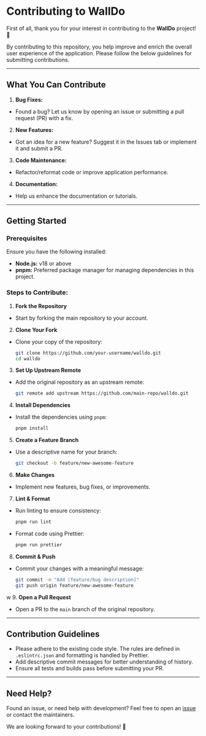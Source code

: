 # Contributing to WallDo

First of all, thank you for your interest in contributing to the **WallDo** project! 🎉

By contributing to this repository, you help improve and enrich the overall user experience of the application. Please follow the below guidelines for submitting contributions.

---

## What You Can Contribute

1. **Bug Fixes:**
  - Found a bug? Let us know by opening an issue or submitting a pull request (PR) with a fix.
2. **New Features:**
  - Got an idea for a new feature? Suggest it in the Issues tab or implement it and submit a PR.
3. **Code Maintenance:**
  - Refactor/reformat code or improve application performance.
4. **Documentation:**
  - Help us enhance the documentation or tutorials.

---

## Getting Started

### Prerequisites

Ensure you have the following installed:

- **Node.js:** v18 or above
- **pnpm:** Preferred package manager for managing dependencies in this project.

### Steps to Contribute:

1. **Fork the Repository**
  - Start by forking the main repository to your account.

2. **Clone Your Fork**
  - Clone your copy of the repository:

    ```bash
    git clone https://github.com/your-username/walldo.git
    cd walldo
    ```

3. **Set Up Upstream Remote**
  - Add the original repository as an upstream remote:

    ```bash
    git remote add upstream https://github.com/main-repo/walldo.git
    ```

4. **Install Dependencies**
  - Install the dependencies using `pnpm`:

    ```bash
    pnpm install
    ```

5. **Create a Feature Branch**
  - Use a descriptive name for your branch:

    ```bash
    git checkout -b feature/new-awesome-feature
    ```

6. **Make Changes**
  - Implement new features, bug fixes, or improvements.

7. **Lint & Format**
  - Run linting to ensure consistency:

    ```bash
    pnpm run lint
    ```

  - Format code using Prettier:

    ```bash
    pnpm run prettier
    ```

8. **Commit & Push**
  - Commit your changes with a meaningful message:

    ```bash
    git commit -m "Add [feature/bug description]"
    git push origin feature/new-awesome-feature
    ```
w
9. **Open a Pull Request**
  - Open a PR to the `main` branch of the original repository.

---

## Contribution Guidelines

- Please adhere to the existing code style. The rules are defined in `.eslintrc.json` and formatting is handled by Prettier.
- Add descriptive commit messages for better understanding of history.
- Ensure all tests and builds pass before submitting your PR.

---

## Need Help?

Found an issue, or need help with development? Feel free to open an [issue](https://github.com/main-repo/walldo/issues) or contact the maintainers.

We are looking forward to your contributions! 🚀
